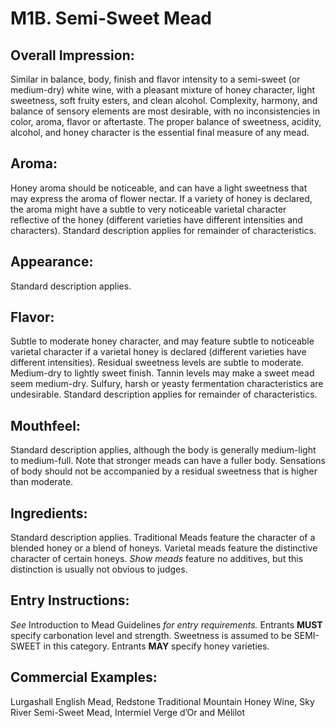 # M1B. Semi-Sweet Mead

## Overall Impression: 

Similar in balance, body, finish and flavor intensity to a semi-sweet (or medium-dry) white wine, with a pleasant mixture of honey character, light sweetness, soft fruity esters, and clean alcohol. Complexity, harmony, and balance of sensory elements are most desirable, with no inconsistencies in color, aroma, flavor or aftertaste. The proper balance of sweetness, acidity, alcohol, and honey character is the essential final measure of any mead.

## Aroma: 

Honey aroma should be noticeable, and can have a light sweetness that may express the aroma of flower nectar. If a variety of honey is declared, the aroma might have a subtle to very noticeable varietal character reflective of the honey (different varieties have different intensities and characters). Standard description applies for remainder of characteristics.

## Appearance: 

Standard description applies.

## Flavor: 

Subtle to moderate honey character, and may feature subtle to noticeable varietal character if a varietal honey is declared (different varieties have different intensities). Residual sweetness levels are subtle to moderate. Medium-dry to lightly sweet finish. Tannin levels may make a sweet mead seem medium-dry. Sulfury, harsh or yeasty fermentation characteristics are undesirable. Standard description applies for remainder of characteristics.

## Mouthfeel: 

Standard description applies, although the body is generally medium-light to medium-full. Note that stronger meads can have a fuller body. Sensations of body should not be accompanied by a residual sweetness that is higher than moderate.

## Ingredients: 

Standard description applies. Traditional Meads feature the character of a blended honey or a blend of honeys. Varietal meads feature the distinctive character of certain honeys. _Show meads_ feature no additives, but this distinction is usually not obvious to judges.

## Entry Instructions: 

_See_ Introduction to Mead Guidelines _for entry requirements._ Entrants **MUST** specify carbonation level and strength. Sweetness is assumed to be SEMI-SWEET in this category. Entrants **MAY** specify honey varieties.

## Commercial Examples: 

Lurgashall English Mead, Redstone Traditional Mountain Honey Wine, Sky River Semi-Sweet Mead, Intermiel Verge d’Or and Mélilot

